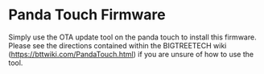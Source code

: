 # Panda Touch Firmware

Simply use the OTA update tool on the panda touch to install this firmware. Please see the directions contained within the BIGTREETECH wiki (https://bttwiki.com/PandaTouch.html) if you are unsure of how to use the tool.
